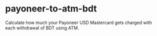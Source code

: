 # payoneer-to-atm-bdt
Calculate how much your Payoneer USD Mastercard gets charged with each withdrawal of BDT using ATM.
